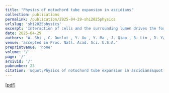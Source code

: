 ```yaml
---
title: "Physics of notochord tube expansion in ascidians"
collection: publications
permalink: /publication/2025-04-29-shi2025physics
urlslug: 'shi2025physics'
excerpt: 'Interaction of cells and the surrounding lumen drives the formation of tubular system that plays the transport and exchange functions within an organism. The physical and biological mechanisms of lumen expansion have been explored. However, how cells communicate and coordinate with the surrounding lumen, leading to continuous tube expansion to a defined geometry, is crucial but remains elusive. In this study, we utilized the ascidian notochord tube as a model to address the underlying mechanisms. We firstly quantitively measured and calculated the geometric parameters and found that tube expansion experienced three distinct phases. During the growth processes, we identified and experimentally demonstrated that both Rho GTPase Cdc42 signaling-mediated cell cortex distribution and the stability of tight junctions (TJs) were essential for lumen opening and tube expansion. Based on these experimental data, a conservation-laws-based tube expansion theory was developed, considering critical cell communication pathways, including secretory activity through vesicles, asymmetric cortex tension driven anisotropic lumen geometry, as well as the TJs gate barrier function. Moreover, by estimating the critical tube expansion parameters from experimental observation, we successfully predicted tube growth kinetics under different conditions through the combination of computational and experimental approaches, highlighting the coupling between actomyosin-based active mechanics and hydraulic processes. Taken together, our findings identify the critical cellular regulatory factors that drive the biological tube expansion and maintain its stability.'
date: 2025-04-29
authors: 'W. Shi , C. Duclut , Y. Xu , Y. Ma , J. Qiao , B. Lin , D. Yang , J. Prost , B. Dong'
venue: 'accepted in Proc. Natl. Acad. Sci. U.S.A.'
preprintvenue: 'none'
volume: '/'
page: '/'
arxivid: '/'
pubnumber: 23
citation: '&quot;Physics of notochord tube expansion in ascidians&quot;, W. Shi , C. Duclut , Y. Xu , Y. Ma , J. Qiao , B. Lin , D. Yang , J. Prost , B. Dong, <i>accepted in Proc. Natl. Acad. Sci. U.S.A.</i> <b>/</b>, / (2025).'
---
```

[[pdf] <i class="fa fa-download fa-xs" aria-hidden="true"></i>](http://charlieduclut.github.io/files/shi2025physics.pdf)

